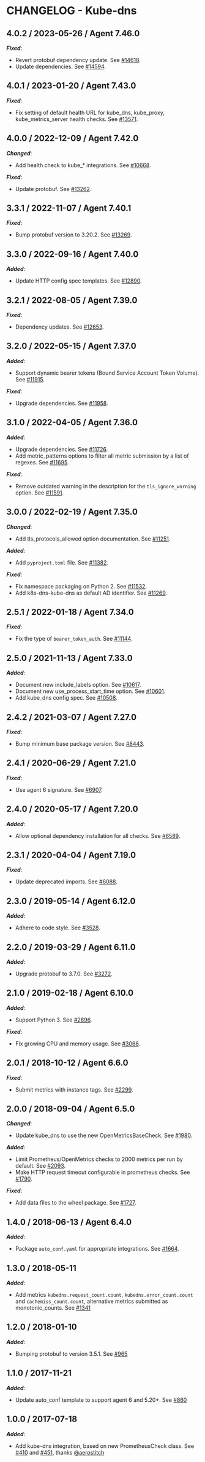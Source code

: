 # CHANGELOG - Kube-dns

## 4.0.2 / 2023-05-26 / Agent 7.46.0

***Fixed***: 

* Revert protobuf dependency update. See [#14618](https://github.com/DataDog/integrations-core/pull/14618).
* Update dependencies. See [#14594](https://github.com/DataDog/integrations-core/pull/14594).


## 4.0.1 / 2023-01-20 / Agent 7.43.0

***Fixed***: 

* Fix setting of default health URL for kube_dns, kube_proxy, kube_metrics_server health checks. See [#13571](https://github.com/DataDog/integrations-core/pull/13571).


## 4.0.0 / 2022-12-09 / Agent 7.42.0

***Changed***: 

* Add health check to kube_* integrations. See [#10668](https://github.com/DataDog/integrations-core/pull/10668).

***Fixed***: 

* Update protobuf. See [#13262](https://github.com/DataDog/integrations-core/pull/13262).


## 3.3.1 / 2022-11-07 / Agent 7.40.1

***Fixed***: 

* Bump protobuf version to 3.20.2. See [#13269](https://github.com/DataDog/integrations-core/pull/13269).


## 3.3.0 / 2022-09-16 / Agent 7.40.0

***Added***: 

* Update HTTP config spec templates. See [#12890](https://github.com/DataDog/integrations-core/pull/12890).


## 3.2.1 / 2022-08-05 / Agent 7.39.0

***Fixed***: 

* Dependency updates. See [#12653](https://github.com/DataDog/integrations-core/pull/12653).


## 3.2.0 / 2022-05-15 / Agent 7.37.0

***Added***: 

* Support dynamic bearer tokens (Bound Service Account Token Volume). See [#11915](https://github.com/DataDog/integrations-core/pull/11915).

***Fixed***: 

* Upgrade dependencies. See [#11958](https://github.com/DataDog/integrations-core/pull/11958).


## 3.1.0 / 2022-04-05 / Agent 7.36.0

***Added***: 

* Upgrade dependencies. See [#11726](https://github.com/DataDog/integrations-core/pull/11726).
* Add metric_patterns options to filter all metric submission by a list of regexes. See [#11695](https://github.com/DataDog/integrations-core/pull/11695).

***Fixed***: 

* Remove outdated warning in the description for the `tls_ignore_warning` option. See [#11591](https://github.com/DataDog/integrations-core/pull/11591).


## 3.0.0 / 2022-02-19 / Agent 7.35.0

***Changed***: 

* Add tls_protocols_allowed option documentation. See [#11251](https://github.com/DataDog/integrations-core/pull/11251).

***Added***: 

* Add `pyproject.toml` file. See [#11382](https://github.com/DataDog/integrations-core/pull/11382).

***Fixed***: 

* Fix namespace packaging on Python 2. See [#11532](https://github.com/DataDog/integrations-core/pull/11532).
* Add k8s-dns-kube-dns as default AD identifier. See [#11269](https://github.com/DataDog/integrations-core/pull/11269).


## 2.5.1 / 2022-01-18 / Agent 7.34.0

***Fixed***: 

* Fix the type of `bearer_token_auth`. See [#11144](https://github.com/DataDog/integrations-core/pull/11144).


## 2.5.0 / 2021-11-13 / Agent 7.33.0

***Added***: 

* Document new include_labels option. See [#10617](https://github.com/DataDog/integrations-core/pull/10617).
* Document new use_process_start_time option. See [#10601](https://github.com/DataDog/integrations-core/pull/10601).
* Add kube_dns config spec. See [#10508](https://github.com/DataDog/integrations-core/pull/10508).


## 2.4.2 / 2021-03-07 / Agent 7.27.0

***Fixed***: 

* Bump minimum base package version. See [#8443](https://github.com/DataDog/integrations-core/pull/8443).


## 2.4.1 / 2020-06-29 / Agent 7.21.0

***Fixed***: 

* Use agent 6 signature. See [#6907](https://github.com/DataDog/integrations-core/pull/6907).


## 2.4.0 / 2020-05-17 / Agent 7.20.0

***Added***: 

* Allow optional dependency installation for all checks. See [#6589](https://github.com/DataDog/integrations-core/pull/6589).


## 2.3.1 / 2020-04-04 / Agent 7.19.0

***Fixed***: 

* Update deprecated imports. See [#6088](https://github.com/DataDog/integrations-core/pull/6088).


## 2.3.0 / 2019-05-14 / Agent 6.12.0

***Added***: 

* Adhere to code style. See [#3528](https://github.com/DataDog/integrations-core/pull/3528).


## 2.2.0 / 2019-03-29 / Agent 6.11.0

***Added***: 

* Upgrade protobuf to 3.7.0. See [#3272](https://github.com/DataDog/integrations-core/pull/3272).


## 2.1.0 / 2019-02-18 / Agent 6.10.0

***Added***: 

* Support Python 3. See [#2896](https://github.com/DataDog/integrations-core/pull/2896).

***Fixed***: 

* Fix growing CPU and memory usage. See [#3066](https://github.com/DataDog/integrations-core/pull/3066).


## 2.0.1 / 2018-10-12 / Agent 6.6.0

***Fixed***: 

* Submit metrics with instance tags. See [#2299](https://github.com/DataDog/integrations-core/pull/2299).


## 2.0.0 / 2018-09-04 / Agent 6.5.0

***Changed***: 

* Update kube_dns to use the new OpenMetricsBaseCheck. See [#1980](https://github.com/DataDog/integrations-core/pull/1980).

***Added***: 

* Limit Prometheus/OpenMetrics checks to 2000 metrics per run by default. See [#2093](https://github.com/DataDog/integrations-core/pull/2093).
* Make HTTP request timeout configurable in prometheus checks. See [#1790](https://github.com/DataDog/integrations-core/pull/1790).

***Fixed***: 

* Add data files to the wheel package. See [#1727](https://github.com/DataDog/integrations-core/pull/1727).


## 1.4.0 / 2018-06-13 / Agent 6.4.0

***Added***: 

* Package `auto_conf.yaml` for appropriate integrations. See [#1664](https://github.com/DataDog/integrations-core/pull/1664).


## 1.3.0 / 2018-05-11

***Added***: 

* Add metrics `kubedns.request_count.count`, `kubedns.error_count.count` and `cachemiss_count.count`, alternative metrics submitted as monotonic\_counts. See [#1341](https://github.com/DataDog/integrations-core/issues/1341)


## 1.2.0 / 2018-01-10

***Added***: 

* Bumping protobuf to version 3.5.1. See [#965](https://github.com/DataDog/integrations-core/issues/965)


## 1.1.0 / 2017-11-21

***Added***: 

* Update auto\_conf template to support agent 6 and 5.20+. See [#860](https://github.com/DataDog/integrations-core/issues/860)


## 1.0.0 / 2017-07-18

***Added***: 

* Add kube-dns integration, based on new PrometheusCheck class. See [#410](https://github.com/DataDog/integrations-core/issues/410) and [#451](https://github.com/DataDog/integrations-core/issues/451), thanks [@aerostitch](https://github.com/aerostitch)

